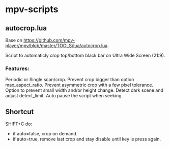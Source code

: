 # mpv-scripts

## autocrop.lua

Base on https://github.com/mpv-player/mpv/blob/master/TOOLS/lua/autocrop.lua.

Script to automaticly crop top/bottom black bar on Ultra Wide Screen (21:9).

### Features:

Periodic or Single scan/crop.
Prevent crop bigger than option max_aspect_ratio.
Prevent asymmetric crop with a few pixel tolerance.
Option to prevent small width and/or height change.
Detect dark scene and adjust detect_limit.
Auto pause the script when seeking.

## Shortcut 

SHIFT+C do:
- if auto=false, crop on demand.
- if auto=true, remove last crop and stay disable until key is press again.
